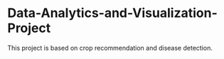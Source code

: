 # Data-Analytics-and-Visualization-Project
This project is based on crop recommendation and disease detection.
